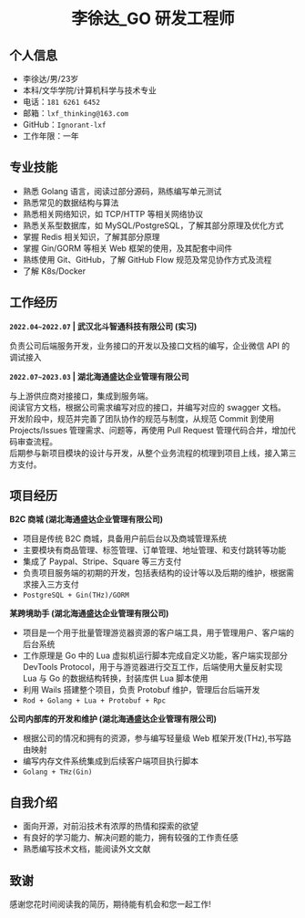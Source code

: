  <center>
     <h1>李徐达_GO 研发工程师</h1>
 </center>

## 个人信息

* 李徐达/男/23岁
* 本科/文华学院/计算机科学与技术专业
* 电话：```181 6261 6452```
* 邮箱：```lxf_thinking@163.com```
* GitHub：```Ignorant-lxf```
* 工作年限：一年

## 专业技能     

* 熟悉 Golang 语言，阅读过部分源码，熟练编写单元测试
* 熟悉常见的数据结构与算法
* 熟悉相关网络知识，如 TCP/HTTP 等相关网络协议
* 熟悉关系型数据库，如 MySQL/PostgreSQL，了解其部分原理及优化方式
* 掌握 Redis 相关知识，了解其部分原理
* 掌握 Gin/GORM 等相关 Web 框架的使用，及其配套中间件
* 熟练使用 Git、GitHub，了解 GitHub Flow 规范及常见协作方式及流程
* 了解 K8s/Docker

## 工作经历

**```2022.04~2022.07``` | 武汉北斗智通科技有限公司 (实习)**  

负责公司后端服务开发，业务接口的开发以及接口文档的编写，企业微信 API 的调试接入

**```2022.07~2023.03``` | 湖北海通盛达企业管理有限公司**   

与上游供应商对接接口，集成到服务端。   
阅读官方文档，根据公司需求编写对应的接口，并编写对应的 swagger 文档。   
开发阶段中，规范并完善了团队协作的规范与制度，从规范 Commit 到使用 Projects/Issues 管理需求、问题等，再使用 Pull Request 管理代码合并，增加代码审查流程。   
后期参与新项目模块的设计与开发，从整个业务流程的梳理到项目上线，接入第三方支付。

## 项目经历

**B2C 商城 (湖北海通盛达企业管理有限公司)**
   * 项目是传统 B2C 商城，具备用户前后台以及商城管理系统
   * 主要模块有商品管理、标签管理、订单管理、地址管理、和支付跳转等功能
   * 集成了 Paypal、Stripe、Square 等三方支付
   * 负责项目服务端的初期的开发，包括表结构的设计等以及后期的维护，根据需求接入三方支付
   * ```PostgreSQL + Gin(THz)/GORM```

**某跨境助手 (湖北海通盛达企业管理有限公司)**   
   * 项目是一个用于批量管理游览器资源的客户端工具，用于管理用户、客户端的后台系统
   * 工作原理是 Go 中的 Lua 虚拟机运行脚本完成自定义功能，客户端实现部分 DevTools Protocol，用于与游览器进行交互工作，后端使用大量反射实现 Lua 与 Go 的数据结构转换，封装库供 Lua 脚本使用
   * 利用 Wails 搭建整个项目，负责 Protobuf 维护，管理后台后端开发
   * ```Rod + Golang + Lua + Protobuf + Rpc```   

**公司内部库的开发和维护 (湖北海通盛达企业管理有限公司)**
   * 根据公司的情况和拥有的资源，参与编写轻量级 Web 框架开发(THz),书写路由映射
   * 编写内存文件系统集成到后续客户端项目执行脚本
   * ```Golang + THz(Gin)```

## 自我介绍

* 面向开源，对前沿技术有浓厚的热情和探索的欲望
* 有良好的学习能力、解决问题的能力，拥有较强的工作责任感
* 熟悉编写技术文档，能阅读外文文献

## 致谢

感谢您花时间阅读我的简历，期待能有机会和您一起工作!
